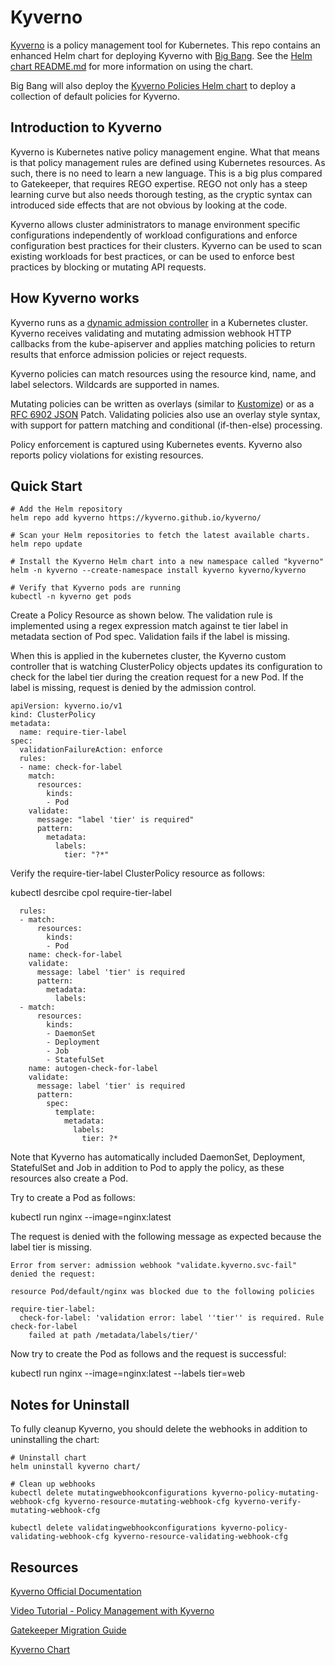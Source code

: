 # Kyverno

[Kyverno](https://kyverno.io) is a policy management tool for Kubernetes.  This repo contains an enhanced Helm chart for deploying Kyverno with [Big Bang](https://repo1.dso.mil/platform-one/big-bang/bigbang).  See the [Helm chart README.md](../chart/README.md) for more information on using the chart.

Big Bang will also deploy the [Kyverno Policies Helm chart](https://repo1.dso.mil/platform-one/big-bang/apps/sandbox/kyverno-policies) to deploy a collection of default policies for Kyverno.

## Introduction to Kyverno

Kyverno is Kubernetes native policy management engine. What that means is that policy management rules are defined using Kubernetes resources. As such, there is no need to learn a new language. This is a big plus compared to Gatekeeper, that requires REGO expertise.  REGO not only has a steep learning curve but also needs thorough testing, as the cryptic syntax can introduced side effects that are not obvious by looking at the code.

Kyverno allows cluster administrators to manage environment specific configurations independently of workload configurations and enforce configuration best practices for their clusters. Kyverno can be used to scan existing workloads for best practices, or can be used to enforce best practices by blocking or mutating API requests.

## How Kyverno works

Kyverno runs as a [dynamic admission controller](https://kubernetes.io/docs/reference/access-authn-authz/extensible-admission-controllers/) in a Kubernetes cluster. Kyverno receives validating and mutating admission webhook HTTP callbacks from the kube-apiserver and applies matching policies to return results that enforce admission policies or reject requests.

Kyverno policies can match resources using the resource kind, name, and label selectors. Wildcards are supported in names.

Mutating policies can be written as overlays (similar to [Kustomize](https://kubernetes.io/docs/tasks/manage-kubernetes-objects/kustomization/#bases-and-overlays)) or as a [RFC 6902 JSON](http://jsonpatch.com/) Patch. Validating policies also use an overlay style syntax, with support for pattern matching and conditional (if-then-else) processing.

Policy enforcement is captured using Kubernetes events. Kyverno also reports policy violations for existing resources.

## Quick Start

```
# Add the Helm repository
helm repo add kyverno https://kyverno.github.io/kyverno/

# Scan your Helm repositories to fetch the latest available charts.
helm repo update

# Install the Kyverno Helm chart into a new namespace called "kyverno"
helm -n kyverno --create-namespace install kyverno kyverno/kyverno  

# Verify that Kyverno pods are running
kubectl -n kyverno get pods
```

Create a Policy Resource as shown below. The validation rule is implemented using a regex expression match against te tier label in metadata section of Pod spec. Validation fails if the label is missing.

When this is applied in the kubernetes cluster, the Kyverno custom controller that is watching ClusterPolicy objects updates its configuration to check for the label tier during the creation request for a new Pod. If the label is missing, request is denied by the admission control. 

```
apiVersion: kyverno.io/v1
kind: ClusterPolicy
metadata:
  name: require-tier-label
spec:
  validationFailureAction: enforce
  rules:
  - name: check-for-label
    match:
      resources:
        kinds:
        - Pod
    validate:
      message: "label 'tier' is required"
      pattern:
        metadata:
          labels:
            tier: "?*"
```

Verify the require-tier-label ClusterPolicy resource as follows:

kubectl desrcibe cpol require-tier-label

```
  rules:
  - match:
      resources:
        kinds:
        - Pod
    name: check-for-label
    validate:
      message: label 'tier' is required
      pattern:
        metadata:
          labels:
  - match:
      resources:
        kinds:
        - DaemonSet
        - Deployment
        - Job
        - StatefulSet
    name: autogen-check-for-label
    validate:
      message: label 'tier' is required
      pattern:
        spec:
          template:
            metadata:
              labels:
                tier: ?*

```

Note that Kyverno has automatically included DaemonSet, Deployment, StatefulSet and Job in addition to Pod to apply the policy, as these resources also create a Pod. 

Try to create a Pod as follows:

kubectl run nginx --image=nginx:latest

The request is denied with the following message as expected because the label tier is missing.

```
Error from server: admission webhook "validate.kyverno.svc-fail" denied the request: 

resource Pod/default/nginx was blocked due to the following policies

require-tier-label:
  check-for-label: 'validation error: label ''tier'' is required. Rule check-for-label
    failed at path /metadata/labels/tier/'
```

Now try to create the Pod as follows and the request is successful:

kubectl run nginx --image=nginx:latest --labels tier=web

## Notes for Uninstall

To fully cleanup Kyverno, you should delete the webhooks in addition to uninstalling the chart:

```shell
# Uninstall chart
helm uninstall kyverno chart/

# Clean up webhooks
kubectl delete mutatingwebhookconfigurations kyverno-policy-mutating-webhook-cfg kyverno-resource-mutating-webhook-cfg kyverno-verify-mutating-webhook-cfg

kubectl delete validatingwebhookconfigurations kyverno-policy-validating-webhook-cfg kyverno-resource-validating-webhook-cfg
```

## Resources

[Kyverno Official Documentation
](https://kyverno.io/docs/)


[Video Tutorial - Policy Management with Kyverno
](https://www.youtube.com/watch?v=ZrbJB2KgFAE)

[Gatekeeper Migration Guide](./gatekeeper.md)

[Kyverno Chart](../chart/README.md)